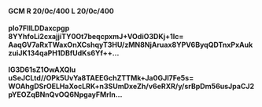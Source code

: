 #### GCM R 20/0c/400 L 20/0c/400
**pIo7FIlLDDaxcpgp**<br/>**8YYhfoLi2cxajjiTY0Ot7beqcpxmJ+VOdiO3DKj+1Ic=**<br/>**AaqGV7aRxTWaxOnXCshqyT3HU/zMN8NjAruax8YPV6ByqQDTnxPxAukzuiJK134qaPH1DBfUdKs6Yf++...**<br/><br/>
**IG3D61sZ1OwAXQlu**<br/>**uSeJCLtd//OPk5UvYa8TAEEGchZTTMk+Ja0GJI7Fe5s=**<br/>**WOAhgDSrOELHaXocLRK+n3SUmDxeZh/v6eRXR/y/srBpDm56usJpaCJ2pYEOZqBNnQvOQ6NpgayFMrln...**